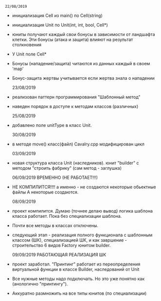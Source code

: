 	22/08/2019
- инициализация Cell из main() по Cell(string)
- инициализация Unit по Unit(int, int, bool, Cell*)
- юниты получают каждый свои бонусы в зависимости от ландшафта клетки.
  Эти бонусы (атака и защита) влияют на результат столкновения
- У Unit поле Cell*
- Бонусы (нападение/защита) читаются из данных каждый в своем 'map'
- Бонус-защита жертвы учитывается если жертва знала о нападении


	23/08/2019
- реализован паттерн программирования "Шаблонный метод"
- наведен порядок в доступе к методам классов (различных)

	25/08/2019
- добавлено поле unitType в класс Unit.

	30/08/2019
- в методе move() класс(файл) Cavalry.cpp модифицирован цикл

	03/09/2019
- новая структура класса Unit (наследников).
  юнит "builder" с методом "строить фабрику" (сам метод - заглушка)
  
  	06/09/2019   ВРЕМЕННО (НЕ РАБОТАЕТ!!!)
- НЕ КОМПИЛИТСЯ!!!!
  а именно - не создаются некоторые обьектные файлы
  А некоторые создаются.
  
	08/09/2019
- проект компилится. Думаю (точнее делаю вывод) логика шаблона класса работает. Пока без специализации шаблона.
- Почти все методы в классах отключены.
- следующий этап - реализация полного функционала с шаблонным классом (ШК), специализацией ШК, и как завршение - строительство 6 видов Factory юнитом builder.

	09/09/2019   РАБОТАЮЩАЯ РЕАЛИЗАЦИЯ ШК
	
- проект заработал. "Принтинг" работает из переопределения виртуальной функции в классе Builder, наследований от Unit
- Все нужные методы надо подключать. Но это уже понятно как (анологично "принтингу").
- Аккуратно размножить на все типы юнитов (по специализации)